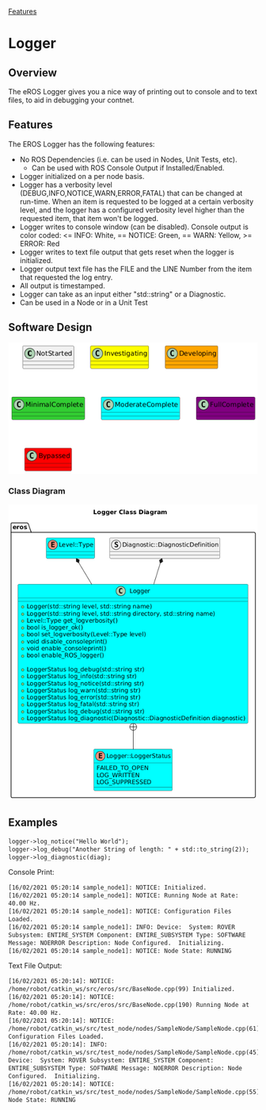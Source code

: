 [Features](../Features.md)

# Logger

## Overview
The eROS Logger gives you a nice way of printing out to console and to text files, to aid in debugging your contnet.

## Features
The EROS Logger has the following features:
* No ROS Dependencies (i.e. can be used in Nodes, Unit Tests, etc).
   * Can be used with ROS Console Output if Installed/Enabled.
* Logger initialized on a per node basis.
* Logger has a verbosity level (DEBUG,INFO,NOTICE,WARN,ERROR,FATAL) that can be changed at run-time.  When an item is requested to be logged at a certain verbosity level, and the logger has a configured verbosity level higher than the requested item, that item won't be logged.
* Logger writes to console window (can be disabled).  Console output is color coded: <= INFO: White, == NOTICE: Green, == WARN: Yellow, >= ERROR: Red
* Logger writes to text file output that gets reset when the logger is initialized.
* Logger output text file has the FILE and the LINE Number from the item that requested the log entry.
* All output is timestamped.
* Logger can take as an input either "std::string" or a Diagnostic.
* Can be used in a Node or in a Unit Test

## Software Design
![](../../output/Legend.png)
### Class Diagram
![](../../../include/eros/doc/output/LoggerClassDiagram.png)

## Examples
```
logger->log_notice("Hello World");
logger->log_debug("Another String of length: " + std::to_string(2));
logger->log_diagnostic(diag);
```

Console Print:
```
[16/02/2021 05:20:14 sample_node1]: NOTICE: Initialized.
[16/02/2021 05:20:14 sample_node1]: NOTICE: Running Node at Rate: 40.00 Hz.
[16/02/2021 05:20:14 sample_node1]: NOTICE: Configuration Files Loaded.
[16/02/2021 05:20:14 sample_node1]: INFO: Device:  System: ROVER Subsystem: ENTIRE_SYSTEM Component: ENTIRE_SUBSYSTEM Type: SOFTWARE Message: NOERROR Description: Node Configured.  Initializing.
[16/02/2021 05:20:14 sample_node1]: NOTICE: Node State: RUNNING
```

Text File Output:
```
[16/02/2021 05:20:14]: NOTICE: /home/robot/catkin_ws/src/eros/src/BaseNode.cpp(99) Initialized.
[16/02/2021 05:20:14]: NOTICE: /home/robot/catkin_ws/src/eros/src/BaseNode.cpp(190) Running Node at Rate: 40.00 Hz.
[16/02/2021 05:20:14]: NOTICE: /home/robot/catkin_ws/src/test_node/nodes/SampleNode/SampleNode.cpp(61) Configuration Files Loaded.
[16/02/2021 05:20:14]: INFO: /home/robot/catkin_ws/src/test_node/nodes/SampleNode/SampleNode.cpp(45) Device:  System: ROVER Subsystem: ENTIRE_SYSTEM Component: ENTIRE_SUBSYSTEM Type: SOFTWARE Message: NOERROR Description: Node Configured.  Initializing.
[16/02/2021 05:20:14]: NOTICE: /home/robot/catkin_ws/src/test_node/nodes/SampleNode/SampleNode.cpp(55) Node State: RUNNING
```